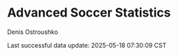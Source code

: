 # Advanced Soccer Statistics
Denis Ostroushko

<!-- gfm -->

Last successful data update: 2025-05-18 07:30:09 CST
